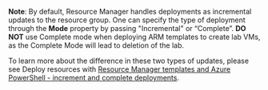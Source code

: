 **Note**: 
By default, Resource Manager handles deployments as incremental updates to the resource group. One can specify the type of deployment through the **Mode** property by passing "Incremental" or “Complete”.  **DO NOT** use Complete mode when deploying ARM templates to create lab VMs, as the Complete Mode will lead to deletion of the lab.

To learn more about the difference in these two types of updates, please see Deploy resources with [Resource Manager templates and Azure PowerShell - increment and complete deployments](https://docs.microsoft.com/en-us/azure/azure-resource-manager/resource-group-template-deploy#incremental-and-complete-deployments).
